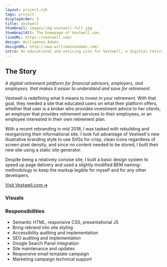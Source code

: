 ```yaml
---
layout: project.njk
tags: project
displayOrder: 3
title: Vestwell
thumbnail: images/img-vestwell-full.jpg
thumbnailAlt: The homepage of Vestwell.com.
liveURL: https://vestwell.com/
design: Wiiliamson Adams
designURL: http://www.williamsonadams.com/
intro: An educational and enticing site for Vestwell, a digitial retirement platform, to feature their product and their rebranding.
---
```


## The Story

_A digitial retirement platform for financial advisors, employers, and employees. that makes it easier to understand and save for retirement._

Vestwell is redefining what it means to invest in your retirement. With that goal, they needed a site that educated users on what their platform offers, whether that user is a broker who provides investment advice to her clients, an employer that provides retirement services to their employees, or an employee interested in their own retirement plan.

With a recent rebranding in mid 2018, I was tasked with rebuilding and reorganizing their informational site. I took full advantage of Vestwell's new illustrative branding style to use SVGs for crisp, clean icons regardless of screen pixel density, and since no content needed to be stored, I built their new site using a static site generator.

Despite being a relatively consise site, I built a basic design system to speed up page delivery and used a slightly modified BEM naming-methodology to keep the markup legible for myself and for any other developers.

[Visit Vestwell.com &#10132;](http://vestwell.com/)

### Visuals

### Responsibilities

- Semantic HTML, responsive CSS, presentational JS
- Bring rebrand into site styling
- Accessibility auditing and implementation
- SEO auditing and implementation
- Google Search Panel integration
- Site maintenance and updates
- Responsive email template campaign
- Marketing campaign technical support
